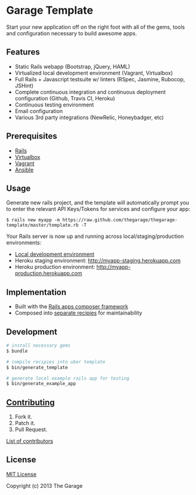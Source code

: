 Garage Template
==============

Start your new application off on the right foot with all of the gems, tools and configuration necessary to build awesome apps.

Features
--------
* Static Rails webapp (Bootstrap, jQuery, HAML)
* Virtualized local development environment (Vagrant, Virtualbox)
* Full Rails + Javascript testsuite w/ linters (RSpec, Jasmine, Rubocop, JSHint)
* Complete continuous integration and continuous deployment configuration (Github, Travis CI, Heroku)
* Continuous testing environment
* Email configuration
* Various 3rd party integrations (NewRelic, Honeybadger, etc)

Prerequisites
-------------
* [Rails](https://github.com/rails/rails)
* [Virtualbox](https://www.virtualbox.org)
* [Vagrant](http://www.vagrantup.com/)
* [Ansible](http://www.ansible.com/)

Usage
-----

Generate new rails project, and the template will automatically prompt you
to enter the relevant API Keys/Tokens for services and configure your app:

```
$ rails new myapp -m https://raw.github.com/thegarage/thegarage-template/master/template.rb -T
```

Your Rails server is now up and running across local/staging/production environments:
* [Local development environment](http://localhost:3000)
* Heroku staging environment: http://myapp-staging.herokuapp.com
* Heroku production environment: http://myapp-production.herokuapp.com

Implementation
--------------
* Built with the [Rails apps composer framework](https://github.com/RailsApps/rails_apps_composer)
* Composed into [separate recipies](/recipes) for maintainability

Development
-----------
```bash
# install necessary gems
$ bundle
```

```bash
# compile recipies into uber template
$ bin/generate_template

# generate local example rails app for testing
$ bin/generate_example_app
```

[Contributing](CONTRIBUTING.md)
------------
1. Fork it.
2. Patch it.
3. Pull Request.

[List of contributors](CONTRIBUTORS.TXT)

License
-------
[MIT License](LICENSE)

Copyright (c) 2013 The Garage
